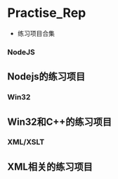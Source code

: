 ﻿Practise_Rep
=============================
* 练习项目合集

### NodeJS ###

Nodejs的练习项目
---


### Win32 ###

Win32和C++的练习项目
---


### XML/XSLT ###

XML相关的练习项目
---